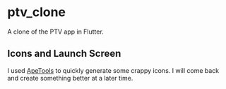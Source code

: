 # ptv_clone

A clone of the PTV app in Flutter.

## Icons and Launch Screen 

I used [ApeTools](https://apetools.webprofusion.com/#/tools/imagegorilla) to quickly generate some crappy icons. I will come back and create something better at a later time. 

